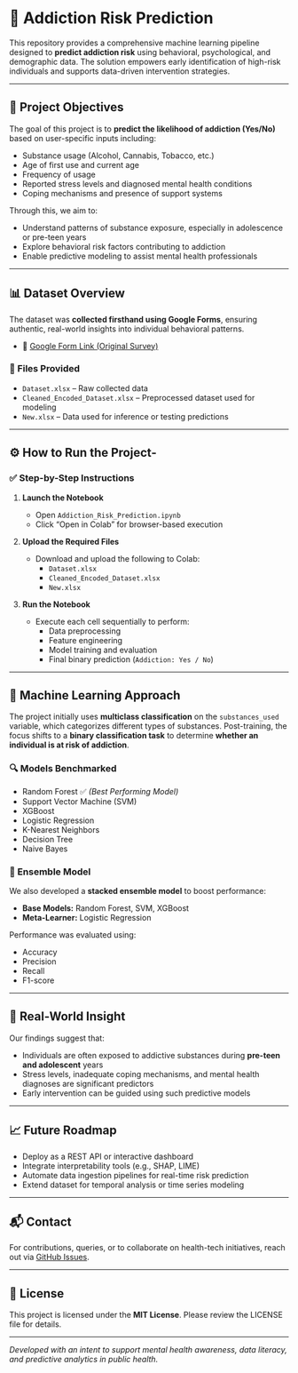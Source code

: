# 🚀 Addiction Risk Prediction

This repository provides a comprehensive machine learning pipeline designed to **predict addiction risk** using behavioral, psychological, and demographic data. The solution empowers early identification of high-risk individuals and supports data-driven intervention strategies.

---

## 🎯 Project Objectives

The goal of this project is to **predict the likelihood of addiction (Yes/No)** based on user-specific inputs including:

- Substance usage (Alcohol, Cannabis, Tobacco, etc.)
- Age of first use and current age
- Frequency of usage
- Reported stress levels and diagnosed mental health conditions
- Coping mechanisms and presence of support systems

Through this, we aim to:

- Understand patterns of substance exposure, especially in adolescence or pre-teen years
- Explore behavioral risk factors contributing to addiction
- Enable predictive modeling to assist mental health professionals

---

## 📊 Dataset Overview

The dataset was **collected firsthand using Google Forms**, ensuring authentic, real-world insights into individual behavioral patterns.

- 📎 [Google Form Link (Original Survey)](https://docs.google.com/forms/d/1YirjvdKbzAlse9nt-s2LNh7qeZnqBJoD0NLlJWJeRW8/edit#response=ACYDBNii8NpgF1WNf6UJR4RTrWEx3TEGfJBicwoyPBN89azQt3NawTW-Oa6A7EIp_-P49ms)

### 📁 Files Provided
- `Dataset.xlsx` – Raw collected data
- `Cleaned_Encoded_Dataset.xlsx` – Preprocessed dataset used for modeling
- `New.xlsx` – Data used for inference or testing predictions

---

## ⚙️ How to Run the Project-

### ✅ Step-by-Step Instructions

1. **Launch the Notebook**
   - Open `Addiction_Risk_Prediction.ipynb`
   - Click “Open in Colab” for browser-based execution

2. **Upload the Required Files**
   - Download and upload the following to Colab:
     - `Dataset.xlsx`
     - `Cleaned_Encoded_Dataset.xlsx`
     - `New.xlsx`

3. **Run the Notebook**
   - Execute each cell sequentially to perform:
     - Data preprocessing
     - Feature engineering
     - Model training and evaluation
     - Final binary prediction (`Addiction: Yes / No`)

---

## 🤖 Machine Learning Approach

The project initially uses **multiclass classification** on the `substances_used` variable, which categorizes different types of substances. Post-training, the focus shifts to a **binary classification task** to determine **whether an individual is at risk of addiction**.

### 🔍 Models Benchmarked

- Random Forest ✅ *(Best Performing Model)*
- Support Vector Machine (SVM)
- XGBoost
- Logistic Regression
- K-Nearest Neighbors
- Decision Tree
- Naive Bayes

### 🧠 Ensemble Model
We also developed a **stacked ensemble model** to boost performance:
- **Base Models:** Random Forest, SVM, XGBoost
- **Meta-Learner:** Logistic Regression

Performance was evaluated using:
- Accuracy
- Precision
- Recall
- F1-score

---

## 📌 Real-World Insight

Our findings suggest that:
- Individuals are often exposed to addictive substances during **pre-teen and adolescent** years
- Stress levels, inadequate coping mechanisms, and mental health diagnoses are significant predictors
- Early intervention can be guided using such predictive models

---

## 📈 Future Roadmap

- Deploy as a REST API or interactive dashboard
- Integrate interpretability tools (e.g., SHAP, LIME)
- Automate data ingestion pipelines for real-time risk prediction
- Extend dataset for temporal analysis or time series modeling

---

## 📬 Contact

For contributions, queries, or to collaborate on health-tech initiatives, reach out via [GitHub Issues](https://github.com/your-username/Addiction-Risk-Prediction/issues).

---

## 📎 License

This project is licensed under the **MIT License**. Please review the LICENSE file for details.

---

_Developed with an intent to support mental health awareness, data literacy, and predictive analytics in public health._
